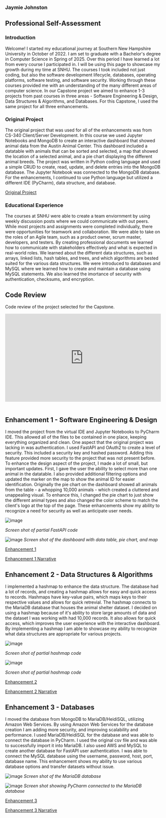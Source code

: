 ### Jaymie Johnston

## Professional Self-Assessment

### Introduction
Welcome! I started my educational journey at Southern New Hampshire University in October of 2022. I am set to graduate with a Bachelor's degree in Computer Science in Spring of 2025. Over this period I have learned a lot from every course I participated in. I will be using this page to showcase my growth during my time at SNHU. The courses I took included not just coding, but also the software development lifecycle, databases, operating platforms, software testing, and software security. Working through these courses provided me with an understanding of the many different areas of computer science. In our Capstone project we aimed to enhance 1-3 projects from past courses in three areas - Software Engineering & Design, Data Structures & Algorithms, and Databases. For this Capstone, I used the same project for all three enhancements.

### Original Project
The original project that was used for all of the enhancements was from CS-340 Client/Server Development. In this course we used Jupyter Notebooks and MongoDB to create an interactive dashboard that showed animal data from the Austin Animal Center. This dashboard included a datatable with animals that can be sorted and selected, a map that showed the location of a selected animal, and a pie chart displaying the different animal breeds. The project was written in Python coding language and used a simple CRUD to create, read, update, and delete entries into the MongoDB database. The Jupyter Notebook was connected to the MongoDB database. For the enhancements, I continued to use Python language but utilized a different IDE (PyCharm), data structure, and database.

<a href="https://github.com/johnston-jd/johnston-jd.github.io/tree/3af820cb3ee64481ed68ebb4a020169910bbfa77/CS-340%20Originals"> Original Project </a>

### Educational Experience
The courses at SNHU were able to create a team enviornment by using weekly discussion posts where we could communicate with out peers. While most projects and assignments were completed individually, there were opportunities for teamwork and collaboration. We were able to take on the roles of an Agile team, such as a product owner, scrum master, developers, and testers. By creating professional documents we learned how to communicate with stakeholders effectively and what is expected in real-world roles. We learned about the different data structures, such as arrays, linked lists, hash tables, and trees, and which algorithms are bested suited for the various data structures. We were introduced to databases and MySQL where we learned how to create and maintain a database using MySQL statements. We also learned the imortance of security with authentication, checksums, and encryption.

## Code Review
Code review of the project selected for the Capstone.

<div style="padding:56.25% 0 0 0;position:relative;"><iframe src="https://player.vimeo.com/video/1077123412?h=d6ec3db3a8&amp;badge=0&amp;autopause=0&amp;player_id=0&amp;app_id=58479" frameborder="0" allow="autoplay; fullscreen; picture-in-picture; clipboard-write; encrypted-media" style="position:absolute;top:0;left:0;width:100%;height:100%;" title="Code_ Review_ J.Johnston"></iframe></div><script src="https://player.vimeo.com/api/player.js"></script><br>


## Enhancement 1 - Software Engineering & Design
I moved the project from the virtual IDE and Jupyter Notebooks to PyCharm IDE. This allowed all of the files to be contained in one place, keeping everything organized and clean. One aspect that the original project was lacking in was authentication. I used FastAPI and OAuth2 to create a level of security. This included a security key and hashed password. Adding this feature provided more security to the project that was not present before. To enhance the design aspect of the project, I made a lot of small, but important updates. First, I gave the user the ability to select more than one animal in the datatable. I also provided additional filtering options and updated the marker on the map to show the animal ID for easier identification. Originally the pie chart on the dashboard showed all animals from the table - a whopping 10,000 animals - which created a cluttered and unappealing visual. To enhance this, I changed the pie chart to just show the different animal types and also changed the color scheme to match the client's logo at the top of the page. These enhancements show my ability to recognize a need for security as well as anticipate user needs.

![image](https://github.com/user-attachments/assets/49ce20f2-efee-4587-bd97-2496b1e14e3a)

*Screen shot of partial FastAPI code*

![image](https://github.com/user-attachments/assets/2d1d4181-e62a-40a6-8037-399e98c3cae0)
*Screen shot of the dashboard with data table, pie chart, and map*

<a href="https://github.com/johnston-jd/johnston-jd.github.io/tree/ac2d78be9d57f07eac00f1825a29ea0ddfec445b/CS-499%20Enhancements/Enhancement%201%20-%20Software%20Engineering%20%26%20Design"> Enhancement 1 </a>

<a href="https://github.com/johnston-jd/johnston-jd.github.io/blob/c343ccfc5e407e92d6a246b7ce37856e09ec8f89/Narratives/CS-499%203-2%20Milestone%20Two%20Enhancement%20One%20Software%20Design%20and%20Engineering%20J.Johnston.docx"> Enhancement 1 Narrative</a>


## Enhancement 2 - Data Structures & Algorithms
I implemented a hashmap to enhance the data structure. The database had a lot of records, and creating a hashmap allows for easy and quick access to records. Hashmaps have key-value pairs, which maps keys to their respective values and allows for quick retrevial. The hashmap connects to the MariaDB database that houses the animal shelter dataset. I decided on using a hashmap because of it's ability to store large amounts of data and the dataset I was working with had 10,000 records. It also allows for quick access, which improves the user experience with the interactive dashboard. By implementing a hashmap I am able to showcase my ability to recognize what data structures are appropriate for various projects.

![image](https://github.com/user-attachments/assets/38929ba2-00d8-4a1d-8718-e7968db5ce2a)

*Screen shot of partial hashmap code*

![image](https://github.com/user-attachments/assets/b026b3cb-ba34-451e-aa8b-80b4e9f30e5e)

*Screen shot of partial hashmap code*

<a href="https://github.com/johnston-jd/johnston-jd.github.io/tree/cacb10ce3e187c688b616d45c04e3f81cba55e60/CS-499%20Enhancements/Enhancement%202%20-%20Data%20Structures%20%26%20Algorithms"> Enhancement 2 </a>

<a href="https://github.com/johnston-jd/johnston-jd.github.io/blob/304c33b0a30efa35017d28e3980ac81e6042655c/Narratives/CS-499%204-2%20Milestone%20Three%20Enhancement%20Two%20Algorithms%20and%20Data%20Structure%20J.Johnston.docx"> Enhancement 2 Narrative </a>

## Enhancement 3 - Databases
I moved the database from MongoDB to MariaDB/HeidiSQL, utilizing Amazon Web Services. By using Amazon Web Services for the database creation I am adding more security, and improving scalability and performance. I used MariaDB/HeidiSQL for the database and was able to connect the database in PyCharm. I used the original csv file and was able to successfully import it into MariaDB. I also used AWS and MySQL to create another database for FastAPI user authentication. I was able to connect the MySQL database using the username, password, host, port, database name. This enhancement shows my ability to use various database options and transfer datasets without issue.

![image](https://github.com/user-attachments/assets/b5d173af-c711-46b2-8d49-37974173ed41)
*Screen shot of the MariaDB database*

![image](https://github.com/user-attachments/assets/4cc3f856-cbc2-44bc-99c4-19da16857504)
*Screen shot showing PyCharm connected to the MariaDB database*

<a href="https://github.com/johnston-jd/johnston-jd.github.io/tree/bac2be7830db6aa5de12953478458e7ab7cfca28/CS-499%20Enhancements/Enhancement%203%20-%20Databases"> Enhancement 3 </a>

<a href="https://github.com/johnston-jd/johnston-jd.github.io/blob/0e867e2ee491b620a9b5068637030b411d00a410/Narratives/CS-499%205-2%20Milestone%20Four%20Enhancement%20Three%20Databases%20J.Johnston.docx"> Enhancement 3 Narrative </a>
